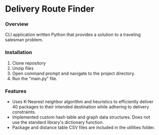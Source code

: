# Delivery Route Finder
### Overview
CLI application written Python that provides a solution to a traveling salesman problem.

### Installation
1. Clone repository
2. Unzip files
3. Open command prompt and navigate to the project directory.
4. Run the "main.py" file.

### Features
* Uses K-Nearest neighbor algorithm and heuristics to efficiently deliver 40
packages to their intended destination while adhering to delivery constraints.
* Implemented custom hash table and graph data structures. Does not use the 
standard library's dictionary function.
* Package and distance table CSV files are included in the utilities folder.
